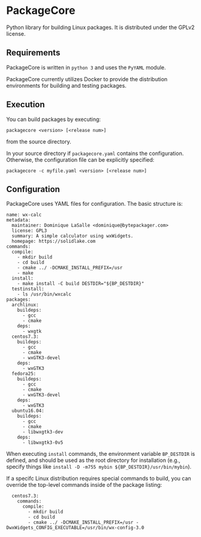 PackageCore
===========

Python library for building Linux packages. It is distributed under the GPLv2
license.


Requirements
------------

PackageCore is written in `python 3` and uses the `PyYAML` module.

PackageCore currently utilizes Docker to provide the distribution environments
for building and testing packages.


Execution
---------

You can build packages by executing:
```
packagecore <version> [<release num>]
```
from the source directory.

In your source directory if `packagecore.yaml` contains the configuration.
Otherwise, the configuration file can be explicitly specified:
```
packagecore -c myfile.yaml <version> [<release num>]
```


Configuration
-------------

PackageCore uses YAML files for configuration. The basic structure is:

```
name: wx-calc 
metadata:
  maintainer: Dominique LaSalle <dominique@bytepackager.com>
  license: GPL3 
  summary: A simple calculator using wxWidgets.
  homepage: https://solidlake.com
commands:
  compile:
    - mkdir build
    - cd build
    - cmake ../ -DCMAKE_INSTALL_PREFIX=/usr
    - make
  install:
    - make install -C build DESTDIR="${BP_DESTDIR}"
  testinstall:
    - ls /usr/bin/wxcalc
packages:
  archlinux:
    buildeps:
      - gcc
      - cmake
    deps:
      - wxgtk
  centos7.3:
    buildeps:
      - gcc 
      - cmake
      - wxGTK3-devel
    deps:
      - wxGTK3
  fedora25:
    buildeps:
      - gcc 
      - cmake
      - wxGTK3-devel
    deps:
      - wxGTK3
  ubuntu16.04:
    buildeps:
      - gcc 
      - cmake
      - libwxgtk3-dev
    deps:
      - libwxgtk3-0v5
```

When executing `install` commands, the environment variable `BP_DESTDIR` is
defined, and should be used as the root directory for installation (e.g.,
specify things like `install -D -m755 mybin ${BP_DESTDIR}/usr/bin/mybin`).

If a specifc Linux distribution requires special commands to build, you can
override the top-level commands inside of the package listing:
```
  centos7.3:
    commands:
      compile:
        - mkdir build
        - cd build
        - cmake ../ -DCMAKE_INSTALL_PREFIX=/usr -DwxWidgets_CONFIG_EXECUTABLE=/usr/bin/wx-config-3.0
```


